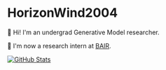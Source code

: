 # HorizonWind2004

:wave: Hi! I'm an undergrad Generative Model researcher.

:wave: I'm now a research intern at [BAIR](https://bair.berkeley.edu/).

[![GitHub Stats](https://github-readme-stats.vercel.app/api?username=horizonwind2004&include_all_commits=true&show_icons=true&theme=transparent&number_format=long)](https://github.com/anuraghazra/github-readme-stats)
